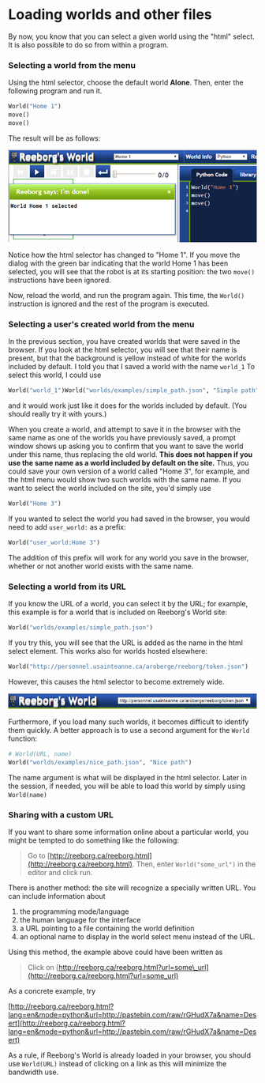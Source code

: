 # Loading worlds and other files

By now, you know that you can select a given world using the "html" select. It is also possible to do so from within a program.

### Selecting a world from the menu

Using the html selector, choose the default world **Alone**. Then, enter the following program and run it.

```py
World("Home 1")
move()
move()
```

The result will be as follows:

![](/assets/world_run_select.png)

Notice how the html selector has changed to "Home 1". If you move the dialog with the green bar indicating that the world Home 1 has been selected, you will see that the robot is at its starting position: the two `move()` instructions have been ignored.

Now, reload the world, and run the program again. This time, the `World()` instruction is ignored and the rest of the program is executed.

### Selecting a user's created world from the menu

In the previous section, you have created worlds that were saved in the browser. If you look at the html selector, you will see that their name is present, but that the background is yellow instead of white for the worlds included by default. I told you that I saved a world with the name `world_1` To select this world, I could use

```py
World("world_1")World("worlds/examples/simple_path.json", "Simple path")
```

and it would work just like it does for the worlds included by default. \(You should really try it with yours.\)

When you create a world, and attempt to save it in the browser with the same name as one of the worlds you have previously saved, a prompt window shows up asking you to confirm that you want to save the world under this name, thus replacing the old world. **This does not happen if you use the same name as a world included by default on the site.** Thus, you could save your own version of a world called "Home 3", for example, and the html menu would show two such worlds with the same name. If you want to select the world included on the site, you'd simply use

```py
World("Home 3")
```

If you wanted to select the world you had saved in the browser, you would need to add `user_world:` as a prefix:

```py
World("user_world:Home 3")
```

The addition of this prefix will work for any world you save in the browser, whether or not another world exists with the same name.

### Selecting a world from its URL

If you know the URL of a world, you can select it by the URL; for example, this example is for a world that is included on Reeborg's World site:

```py
World("worlds/examples/simple_path.json")
```

If you try this, you will see that the URL is added as the name in the html select element. This works also for worlds hosted elsewhere:

```py
World("http://personnel.usainteanne.ca/aroberge/reeborg/token.json")
```

However, this causes the html selector to become extremely wide.

![](/assets/long_html_select.png)

Furthermore, if you load many such worlds, it becomes difficult to identify them quickly. A better approach is to use a second argument for the `World` function:

```py
# World(URL, name)
World("worlds/examples/nice_path.json", "Nice path")
```

The name argument is what will be displayed in the html selector.  Later in the session, if needed, you will be able to load this world by simply using `World(name)`

### Sharing with a custom URL

If you want to share some information online about a particular world, you might be tempted to do something like the following:

> Go to [http://reeborg.ca/reeborg.html](http://reeborg.ca/reeborg.html). Then, enter `World("some_url")` in the editor and click run.

There is another method: the site will recognize a specially written URL. You can include information about

1. the programming mode/language
2. the human language for the interface
3. a URL pointing to a file containing the world definition
4. an optional name to display in the world select menu instead of the URL.

Using this method, the example above could have been written as

> Click on [http://reeborg.ca/reeborg.html?url=some\_url](http://reeborg.ca/reeborg.html?url=some_url)

As a concrete example, try

[http://reeborg.ca/reeborg.html?lang=en&mode=python&url=http://pastebin.com/raw/rGHudX7a&name=Desert](http://reeborg.ca/reeborg.html?lang=en&mode=python&url=http://pastebin.com/raw/rGHudX7a&name=Desert)

As a rule, if Reeborg's World is already loaded in your browser, you should use `World(URL)` instead of clicking on a link as this will minimize the bandwidth use.

